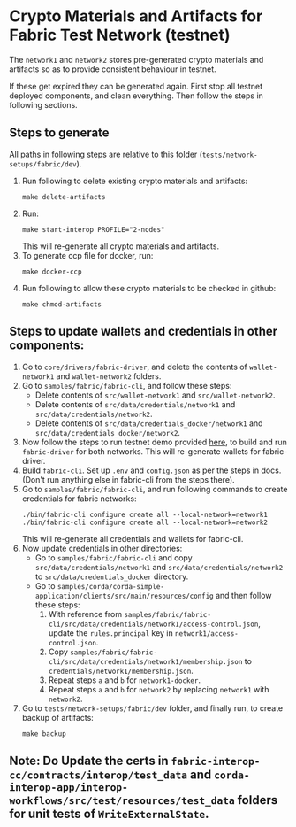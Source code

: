 # Crypto Materials and Artifacts for Fabric Test Network (testnet)

The `network1` and `network2` stores pre-generated crypto materials and artifacts
so as to provide consistent behaviour in testnet.

If these get expired they can be generated again. First stop all testnet deployed components, and clean everything. Then follow the steps in following sections.

## Steps to generate

All paths in following steps are relative to this folder (`tests/network-setups/fabric/dev`).

1. Run following to delete existing crypto materials and artifacts:
    ```
    make delete-artifacts
    ```
2. Run:
    ```
    make start-interop PROFILE="2-nodes"
    ```
   This will re-generate all crypto materials and artifacts.
3. To generate ccp file for docker, run:
    ```
    make docker-ccp
    ```
5. Run following to allow these crypto materials to be checked in github:
    ```
    make chmod-artifacts 
    ```

## Steps to update wallets and credentials in other components:

1. Go to `core/drivers/fabric-driver`, and delete the contents of `wallet-network1` and `wallet-network2` folders.
2. Go to `samples/fabric/fabric-cli`, and follow these steps:
    - Delete contents of `src/wallet-network1` and `src/wallet-network2`.
    - Delete contents of `src/data/credentials/network1` and `src/data/credentials/network2`.
    - Delete contents of `src/data/credentials_docker/network1` and `src/data/credentials_docker/network2`.
3. Now follow the steps to run testnet demo provided [here](https://labs.hyperledger.org/weaver-dlt-interoperability/docs/external/getting-started/test-network/setup-local#fabric-driver), to build and run `fabric-driver` for both networks. This will re-generate wallets for fabric-driver.
4. Build `fabric-cli`. Set up `.env` and `config.json` as per the steps in docs. (Don't run anything else in fabric-cli from the steps there).
4. Go to `samples/fabric/fabric-cli`, and run following commands to create credentials for fabric networks:
    ```
    ./bin/fabric-cli configure create all --local-network=network1
    ./bin/fabric-cli configure create all --local-network=network2
    ```
    This will re-generate all credentials and wallets for fabric-cli.
5. Now update credentials in other directories:
    - Go to `samples/fabric/fabric-cli` and copy `src/data/credentials/network1` and `src/data/credentials/network2` to `src/data/credentials_docker` directory.
    - Go to `samples/corda/corda-simple-application/clients/src/main/resources/config` and then follow these steps:
        1. With reference from `samples/fabric/fabric-cli/src/data/credentials/network1/access-control.json`, update the `rules.principal` key in `network1/access-control.json`.
        2. Copy `samples/fabric/fabric-cli/src/data/credentials/network1/membership.json` to `credentials/network1/membership.json`.
        3. Repeat steps `a` and `b` for `network1-docker`.
        4. Repeat steps `a` and `b` for `network2` by replacing `network1` with `network2`.
6. Go to `tests/network-setups/fabric/dev` folder, and finally run, to create backup of artifacts:
    ```
    make backup
    ```
Note: Do Update the certs in `fabric-interop-cc/contracts/interop/test_data` and `corda-interop-app/interop-workflows/src/test/resources/test_data` folders for unit tests of `WriteExternalState`.
---
